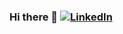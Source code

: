 ### Hi there 👋 <a href="https://www.linkedin.com/in/093b"><img src="https://img.shields.io/badge/LinkedIn--_.svg?style=social&logo=linkedin" alt="LinkedIn"></a>
<!--
**thisistrivial/thisistrivial** is a ✨ _special_ ✨ repository because its `README.md` (this file) appears on your GitHub profile.

Here are some ideas to get you started:

- 🔭 I’m currently working on ...
- 🌱 I’m currently learning ...
- 👯 I’m looking to collaborate on ...
- 🤔 I’m looking for help with ...
- 💬 Ask me about ...
- 📫 How to reach me: ...
- 😄 Pronouns: ...
- ⚡ Fun fact: ...
-->
